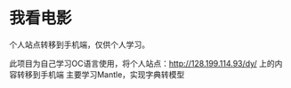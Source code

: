 # 我看电影
个人站点转移到手机端，仅供个人学习。

此项目为自己学习OC语言使用，将个人站点：http://128.199.114.93/dy/ 上的内容转移到手机端
主要学习Mantle，实现字典转模型

<img >
